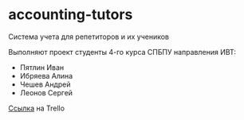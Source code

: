 # accounting-tutors
Система учета для репетиторов и их учеников

Выполняют проект студенты 4-го курса СПБПУ направления ИВТ:
- Пятлин Иван
- Ибряева Алина
- Чешев Андрей
- Леонов Сергей

[Ссылка](https://trello.com/b/k5nWlhsi/система-учета-для-репетиторов) на Trello
